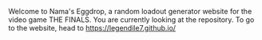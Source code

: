 Welcome to Nama's Eggdrop, a random loadout generator website for the video game THE FINALS.
You are currently looking at the repository. To go to the website, head to https://legendile7.github.io/
